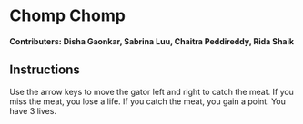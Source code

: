 # Chomp Chomp 
#### Contributers: Disha Gaonkar, Sabrina Luu, Chaitra Peddireddy, Rida Shaik 

## Instructions 

Use the arrow keys to move the gator left and right to catch the meat. 
If you miss the meat, you lose a life.
If you catch the meat, you gain a point.
You have 3 lives.